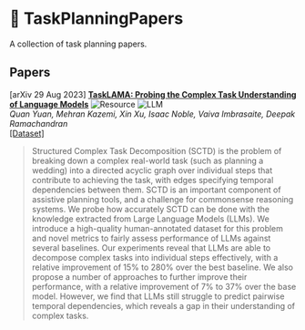 # 🥅 TaskPlanningPapers

A collection of task planning papers.

## Papers

[arXiv 29 Aug 2023] [**TaskLAMA: Probing the Complex Task Understanding of Language Models**](https://arxiv.org/abs/2308.15299)
![Resource](https://img.shields.io/badge/Resource-green) ![LLM](https://img.shields.io/badge/LLM-red)<br />
_Quan Yuan, Mehran Kazemi, Xin Xu, Isaac Noble, Vaiva Imbrasaite, Deepak Ramachandran_<br />
[[Dataset]](https://storage.googleapis.com/gresearch/tasklama/tasklama.zip)<br />
> Structured Complex Task Decomposition (SCTD) is the problem of breaking down a complex real-world task (such as planning a wedding) into a directed acyclic graph over individual steps that contribute to achieving the task, with edges specifying temporal dependencies between them. SCTD is an important component of assistive planning tools, and a challenge for commonsense reasoning systems. We probe how accurately SCTD can be done with the knowledge extracted from Large Language Models (LLMs). We introduce a high-quality human-annotated dataset for this problem and novel metrics to fairly assess performance of LLMs against several baselines. Our experiments reveal that LLMs are able to decompose complex tasks into individual steps effectively, with a relative improvement of 15% to 280% over the best baseline. We also propose a number of approaches to further improve their performance, with a relative improvement of 7% to 37% over the base model. However, we find that LLMs still struggle to predict pairwise temporal dependencies, which reveals a gap in their understanding of complex tasks.
